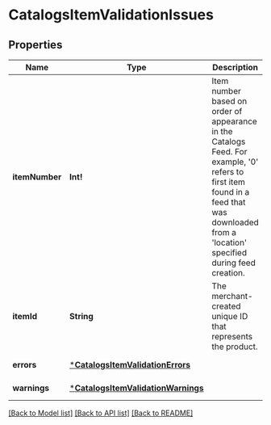 # CatalogsItemValidationIssues

## Properties
Name | Type | Description | Notes
------------ | ------------- | ------------- | -------------
**itemNumber** | **Int!** | Item number based on order of appearance in the Catalogs Feed. For example, &#39;0&#39; refers to first item found in a feed that was downloaded from a &#39;location&#39; specified during feed creation. | [default to null]
**itemId** | **String** | The merchant-created unique ID that represents the product. | [default to null]
**errors** | [***CatalogsItemValidationErrors**](CatalogsItemValidationErrors.md) |  | [default to null]
**warnings** | [***CatalogsItemValidationWarnings**](CatalogsItemValidationWarnings.md) |  | [default to null]

[[Back to Model list]](../README.md#documentation-for-models) [[Back to API list]](../README.md#documentation-for-api-endpoints) [[Back to README]](../README.md)


